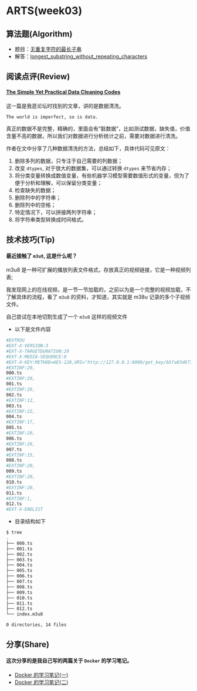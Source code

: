 # ARTS(week03)

## 算法题(Algorithm)

- 题目：[无重复字符的最长子串](https://leetcode-cn.com/problems/longest-substring-without-repeating-characters/)
- 解答：[longest_substring_without_repeating_characters](https://github.com/SharonChiong/leetcode/blob/master/algorithms/python/longest_substring_without_repeating_characters/longest_substring_without_repeating_characters.py)


## 阅读点评(Review)

#### [The Simple Yet Practical Data Cleaning Codes](https://towardsdatascience.com/the-simple-yet-practical-data-cleaning-codes-ad27c4ce0a38)

这一篇是我逛论坛时找到的文章，讲的是数据清洗。

    The world is imperfect, so is data.
    
真正的数据不是完整，精确的，里面会有“脏数据”，比如测试数据，缺失值，价值含量不高的数据，所以我们对数据进行分析统计之前，需要对数据进行清洗。

作者在文中分享了几种数据清洗的方法，总结如下，具体代码可见原文：

1. 删除多列的数据，只专注于自己需要的列数据；
2. 改变 `dtypes`, 对于很大的数据集，可以通过转换 `dtypes` 来节省内存；
3. 将分类变量转换成数值变量，有些机器学习模型需要数值形式的变量，但为了便于分析和理解，可以保留分类变量；
4. 检查缺失的数据；
5. 删除列中的字符串；
6. 删除列中的空格；
7. 特定情况下，可以拼接两列字符串；
8. 将字符串类型转换成时间格式。


## 技术技巧(Tip)

#### 最近接触了 `m3u8`, 这是什么呢？

m3u8 是一种可扩展的播放列表文件格式，存放真正的视频链接，它是一种视频列表;

我发现网上的在线视频，是一节一节加载的，之前以为是一个完整的视频加载，不了解具体的流程，看了 `m3u8` 的资料，才知道，其实就是 m38u 记录的多个子视频文件。

自己尝试在本地切割生成了一个 `m3u8` 这样的视频文件

- 以下是文件内容

```bash
#EXTM3U
#EXT-X-VERSION:3
#EXT-X-TARGETDURATION:29
#EXT-X-MEDIA-SEQUENCE:0
#EXT-X-KEY:METHOD=AES-128,URI="http://127.0.0.1:8000/get_key/b5fa03d673a15ebb363bcef2e9dd048b.key",IV=0x3225786da555f2e0fd9be9effaadf813
#EXTINF:20,
000.ts
#EXTINF:20,
001.ts
#EXTINF:29,
002.ts
#EXTINF:12,
003.ts
#EXTINF:22,
004.ts
#EXTINF:17,
005.ts
#EXTINF:20,
006.ts
#EXTINF:26,
007.ts
#EXTINF:15,
008.ts
#EXTINF:20,
009.ts
#EXTINF:20,
010.ts
#EXTINF:20,
011.ts
#EXTINF:1,
012.ts
#EXT-X-ENDLIST
```

- 目录结构如下

```bash
$ tree
.
├── 000.ts
├── 001.ts
├── 002.ts
├── 003.ts
├── 004.ts
├── 005.ts
├── 006.ts
├── 007.ts
├── 008.ts
├── 009.ts
├── 010.ts
├── 011.ts
├── 012.ts
└── index.m3u8

0 directories, 14 files
```


## 分享(Share)

#### 这次分享的是我自己写的两篇关于 `Docker` 的学习笔记。

- [Docker 的学习笔记(一)](https://s7.zzs7.top/docker.html)
- [Docker 的学习笔记(二)](https://s7.zzs7.top/docker-2.html)
